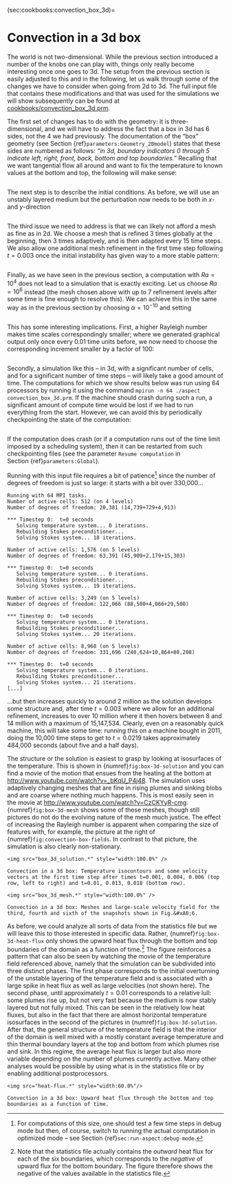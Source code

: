 (sec:cookbooks:convection_box_3d)=
# Convection in a 3d box

The world is not two-dimensional. While the previous section introduced a
number of the knobs one can play with, things only really become
interesting once one goes to 3d. The setup from the previous section is easily
adjusted to this and in the following, let us walk through some of the changes
we have to consider when going from 2d to 3d. The full input file that
contains these modifications and that was used for the simulations we will
show subsequently can be found at [cookbooks/convection_box_3d.prm](https://github.com/geodynamics/aspect/blob/main/cookbooks/convection_box_3d/convection_box_3d.prm).

The first set of changes has to do with the geometry: it is three-dimensional,
and we will have to address the fact that a box in 3d has 6 sides, not the 4
we had previously. The documentation of the &ldquo;box&rdquo; geometry (see
Section&nbsp;{ref}`parameters:Geometry_20model`) states that these sides are
numbered as follows: *&ldquo;in 3d, boundary indicators 0 through 5 indicate
left, right, front, back, bottom and top boundaries.&rdquo;* Recalling that we
want tangential flow all around and want to fix the temperature to known
values at the bottom and top, the following will make sense:

``` {literalinclude} start.part.prm
```

The next step is to describe the initial conditions. As before, we will use an
unstably layered medium but the perturbation now needs to be both in $x$- and
$y$-direction

``` {literalinclude} initial.part.prm
```

The third issue we need to address is that we can likely not afford a mesh as
fine as in 2d. We choose a mesh that is refined 3 times globally at the
beginning, then 3 times adaptively, and is then adapted every 15 time steps.
We also allow one additional mesh refinement in the first time step following
$t=0.003$ once the initial instability has given way to a more stable pattern:

``` {literalinclude} amr.part.prm
```

Finally, as we have seen in the previous section, a computation with $Ra=10^4$
does not lead to a simulation that is exactly exciting. Let us choose
$Ra=10^6$ instead (the mesh chosen above with up to 7 refinement levels after
some time is fine enough to resolve this). We can achieve this in the same way
as in the previous section by choosing $\alpha=10^{-10}$ and setting

``` {literalinclude} gravity.part.prm
```

This has some interesting implications. First, a higher Rayleigh number makes
time scales correspondingly smaller; where we generated graphical output only
once every 0.01 time units before, we now need to choose the corresponding
increment smaller by a factor of 100:

``` {literalinclude} postprocess.part.prm
```

Secondly, a simulation like this &ndash; in 3d, with a significant number of
cells, and for a significant number of time steps &ndash; will likely take a
good amount of time. The computations for which we show results below was run
using 64 processors by running it using the command
`mpirun -n 64 ./aspect convection_box_3d.prm`. If the machine should crash
during such a run, a significant amount of compute time would be lost if we
had to run everything from the start. However, we can avoid this by
periodically checkpointing the state of the computation:

``` {literalinclude} checkpoint.part.prm
```

If the computation does crash (or if a computation runs out of the time limit
imposed by a scheduling system), then it can be restarted from such
checkpointing files (see the parameter `Resume computation` in
Section&nbsp;{ref}`parameters:Global`).

Running with this input file requires a bit of patience[^footnote1] since the number of
degrees of freedom is just so large: it starts with a bit over 330,000&mldr;

``` ksh
Running with 64 MPI tasks.
Number of active cells: 512 (on 4 levels)
Number of degrees of freedom: 20,381 (14,739+729+4,913)

*** Timestep 0:  t=0 seconds
   Solving temperature system... 0 iterations.
   Rebuilding Stokes preconditioner...
   Solving Stokes system... 18 iterations.

Number of active cells: 1,576 (on 5 levels)
Number of degrees of freedom: 63,391 (45,909+2,179+15,303)

*** Timestep 0:  t=0 seconds
   Solving temperature system... 0 iterations.
   Rebuilding Stokes preconditioner...
   Solving Stokes system... 19 iterations.

Number of active cells: 3,249 (on 5 levels)
Number of degrees of freedom: 122,066 (88,500+4,066+29,500)

*** Timestep 0:  t=0 seconds
   Solving temperature system... 0 iterations.
   Rebuilding Stokes preconditioner...
   Solving Stokes system... 20 iterations.

Number of active cells: 8,968 (on 5 levels)
Number of degrees of freedom: 331,696 (240,624+10,864+80,208)

*** Timestep 0:  t=0 seconds
   Solving temperature system... 0 iterations.
   Rebuilding Stokes preconditioner...
   Solving Stokes system... 21 iterations.
[...]
```

&mldr;but then increases quickly to around 2 million as the solution develops
some structure and, after time $t=0.003$ where we allow for an additional
refinement, increases to over 10 million where it then hovers between 8 and 14
million with a maximum of 15,147,534. Clearly, even on a reasonably quick
machine, this will take some time: running this on a machine bought in 2011,
doing the 10,000 time steps to get to $t=0.0219$ takes approximately 484,000
seconds (about five and a half days).

The structure or the solution is easiest to grasp by looking at isosurfaces of
the temperature. This is shown in {numref}`fig:box-3d-solution` and you can find a movie of
the motion that ensues from the heating at the bottom at
<http://www.youtube.com/watch?v=_bKqU_P4j48>. The simulation uses adaptively
changing meshes that are fine in rising plumes and sinking blobs and are
coarse where nothing much happens. This is most easily seen in the movie at
<http://www.youtube.com/watch?v=CzCKYyR-cmg>. {numref}`fig:box-3d-mesh` shows some of
these meshes, though still pictures do not do the evolving nature of the mesh
much justice. The effect of increasing the Rayleigh number is apparent when
comparing the size of features with, for example, the picture at the right of
{numref}`fig:convection-box-fields`. In contrast to that picture, the
simulation is also clearly non-stationary.

```{figure-md} fig:box-3d-solution
<img src="box_3d_solution.*" style="width:100.0%" />

Convection in a 3d box: Temperature isocontours and some velocity vectors at the first time step after times t=0.001, 0.004, 0.006 (top row, left to right) and t=0.01, 0.013, 0.018 (bottom row).
```

```{figure-md} fig:box-3d-mesh
<img src="box_3d_mesh.*" style="width:100.0%" />

Convection in a 3d box: Meshes and large-scale velocity field for the third, fourth and sixth of the snapshots shown in Fig.&#xA0;6.
```

As before, we could analyze all sorts of data from the statistics file but we
will leave this to those interested in specific data. Rather, {numref}`fig:box-3d-heat-flux`
only shows the upward heat flux through the bottom and top boundaries of the
domain as a function of time.[^footnote2] The figure reinforces a pattern that can also
be seen by watching the movie of the temperature field referenced above,
namely that the simulation can be subdivided into three distinct phases. The
first phase corresponds to the initial overturning of the unstable layering of
the temperature field and is associated with a large spike in heat flux as
well as large velocities (not shown here). The second phase, until
approximately $t=0.01$ corresponds to a relative lull: some plumes rise up,
but not very fast because the medium is now stably layered but not fully
mixed. This can be seen in the relatively low heat fluxes, but also in the
fact that there are almost horizontal temperature isosurfaces in the second of
the pictures in {numref}`fig:box-3d-solution`. After that, the general structure of the
temperature field is that the interior of the domain is well mixed with a
mostly constant average temperature and thin thermal boundary layers at the
top and bottom from which plumes rise and sink. In this regime, the average
heat flux is larger but also more variable depending on the number of plumes
currently active. Many other analyses would be possible by using what is in
the statistics file or by enabling additional postprocessors.

```{figure-md} fig:box-3d-heat-flux
<img src="heat-flux.*" style="width:60.0%"/>

Convection in a 3d box: Upward heat flux through the bottom and top boundaries as a function of time.
```

[^footnote1]: For computations of this size, one should test a few time steps in debug
mode but then, of course, switch to running the actual computation in
optimized mode &ndash; see Section&nbsp;{ref}`sec:run-aspect:debug-mode`.

[^footnote2]: Note that the statistics file actually contains the *outward* heat flux
for each of the six boundaries, which corresponds to the *negative* of upward
flux for the bottom boundary. The figure therefore shows the negative of the
values available in the statistics file.
